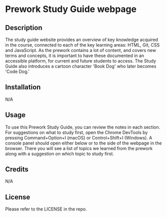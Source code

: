 # Prework Study Guide webpage

## Description

The study guide website provides an overview of key knowledge acquired in the course, connected to each of the key learning areas: HTML, Git, CSS and JavaScript. As the prework contains a lot of content, and covers new terms and concepts, it is important to have these documented in an accessible platform, for current and future students to access. The Study Guide also introduces a cartoon character 'Book Dog' who later becomes 'Code Dog.' 

## Installation

N/A

## Usage

To use this Prework Study Guide, you can review the notes in each section. For suggestions on what to study first, open the Chrome DevTools by pressing Command+Option+I (macOS) or Control+Shift+I (Windows). A console panel should open either below or to the side of the webpage in the browser. There you will see a list of topics we learned from the prework along with a suggestion on which topic to study first.

## Credits

N/A

## License

Please refer to the LICENSE in the repo.
